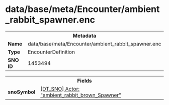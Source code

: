 <h1>data/base/meta/Encounter/ambient_rabbit_spawner.enc</h1><table><tr><th colspan="100%">Metadata</th></tr><tr><td><b>Name</b></td><td>data/base/meta/Encounter/ambient_rabbit_spawner.enc</td></tr><tr><td><b>Type</b></td><td>EncounterDefinition</td></tr><tr><td><b>SNO ID</b></td><td>1453494</td></tr></table>

<table><tr><th colspan="100%">Fields</th></tr><tr><td><b>snoSymbol</b></td><td><a href="..\Actor\ambient_rabbit_brown_Spawner.acr">[DT_SNO] Actor: "ambient_rabbit_brown_Spawner"</a></td></tr></table>


